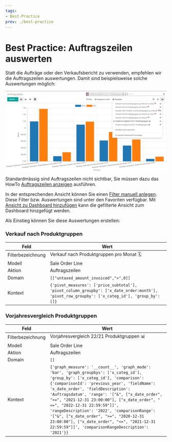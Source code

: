 ```yaml
---
tags:
- Best-Practice
prev: ./best-practice
---
```


# Best Practice: Auftragszeilen auswerten

Statt die Aufträge oder den Verkaufsbericht zu verwenden, empfehlen wir die Auftragszeilen auswertungen. Damit sind beispielsweise solche Auswertungen möglich:

![](assets/Best%20Practice%20Auftragszeilen%20auswerten.png)

Standardmässig sind Auftragszeilen nicht sichtbar, Sie müssen dazu das HowTo [Auftragszeilen anzeigen](Verkauf.md#Auftragszeilen%20anzeigen) ausführen.

In der entsprechenden Ansicht können Sie einen [Filter manuell anlegen](Entwicklung%20Ansichten.md#Filter%20manuell%20anlegen). Diese Filter bzw. Auswertungen sind unter den Favoriten verfügbar. Mit [Ansicht zu Dashboard hinzufügen](Dashboards.md#Ansicht%20zu%20Dashboard%20hinzufügen) kann die gefilterte Ansicht zum Dashboard hinzgefügt werden.

Als Einstieg können Sie diese Auswertungen erstellen:

### Verkauf nach Produktgruppen

| Feld              | Wert                                                                                                                                          |
| ----------------- | --------------------------------------------------------------------------------------------------------------------------------------------- |
| Filterbezeichnung | Verkauf nach Produktgruppen pro Monat 🗓️                                                                                                      |
| Modell            | Sale Order Line                                                                                                                               |
| Aktion            | Auftragszeilen                                                                                                                                              |
| Domain            | `[["untaxed_amount_invoiced",">",0]]`                                                                                                                  |
| Kontext           | `{'pivot_measures': ['price_subtotal'], 'pivot_column_groupby': ['x_date_order:month'], 'pivot_row_groupby': ['x_categ_id'], 'group_by': []}` |

### Vorjahresvergleich Produktgruppen

| Feld              | Wert                                                                                                                                          |
| ----------------- | --------------------------------------------------------------------------------------------------------------------------------------------- |
| Filterbezeichnung | Vorjahresvergleich 22/21 Produktgruppen 📊                                                                                                      |
| Modell            | Sale Order Line                                                                                                                               |
| Aktion            | Auftragszeilen                                                                                                                                              |
| Domain            | `[]`                                                                                                                  |
| Kontext           | `{'graph_measure': '__count__', 'graph_mode': 'bar', 'graph_groupbys': ['x_categ_id'], 'group_by': ['x_categ_id'], 'comparison': {'comparisonId': 'previous_year', 'fieldName': 'x_date_order', 'fieldDescription': 'Auftragsdatum', 'range': '["&", ["x_date_order", ">=", "2021-12-31 23:00:00"], ["x_date_order", "<=", "2022-12-31 22:59:59"]]', 'rangeDescription': '2022', 'comparisonRange': '["&", ["x_date_order", ">=", "2020-12-31 23:00:00"], ["x_date_order", "<=", "2021-12-31 22:59:59"]]', 'comparisonRangeDescription': '2021'}}` |
